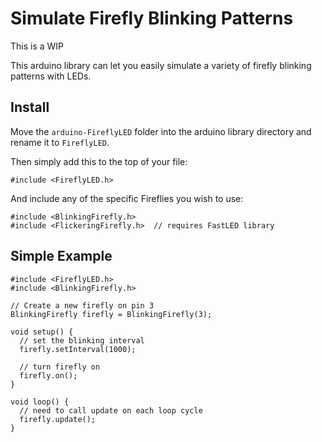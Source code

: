 # Simulate Firefly Blinking Patterns

This is a WIP

This arduino library can let you easily simulate a variety of firefly blinking patterns with LEDs.

## Install

Move the `arduino-FireflyLED` folder into the arduino library directory and rename it to `FireflyLED`.

Then simply add this to the top of your file:

```
#include <FireflyLED.h>
```

And include any of the specific Fireflies you wish to use:

```
#include <BlinkingFirefly.h>
#include <FlickeringFirefly.h>  // requires FastLED library
```

## Simple Example

```
#include <FireflyLED.h>
#include <BlinkingFirefly.h>

// Create a new firefly on pin 3
BlinkingFirefly firefly = BlinkingFirefly(3);

void setup() {
  // set the blinking interval
  firefly.setInterval(1000);

  // turn firefly on
  firefly.on();
}

void loop() {
  // need to call update on each loop cycle
  firefly.update();
}

```
